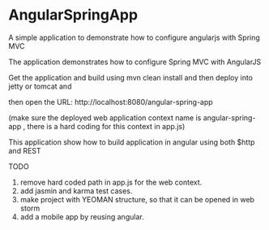 AngularSpringApp
================

A simple application to demonstrate how to configure angularjs with Spring MVC

The application demonstrates how to configure Spring MVC with AngularJS

Get the application and build using mvn clean install and then deploy into jetty or tomcat and

then open the URL: http://localhost:8080/angular-spring-app 

(make sure the deployed web application context name is angular-spring-app , there is a hard coding for this context in app.js)

This application show how to build application in angular using both $http and REST

TODO

1. remove hard coded path in app.js for the web context. 
2. add jasmin and karma test cases. 
3. make project with YEOMAN structure, so that it can be opened in web storm
4. add a mobile app by reusing angular. 
